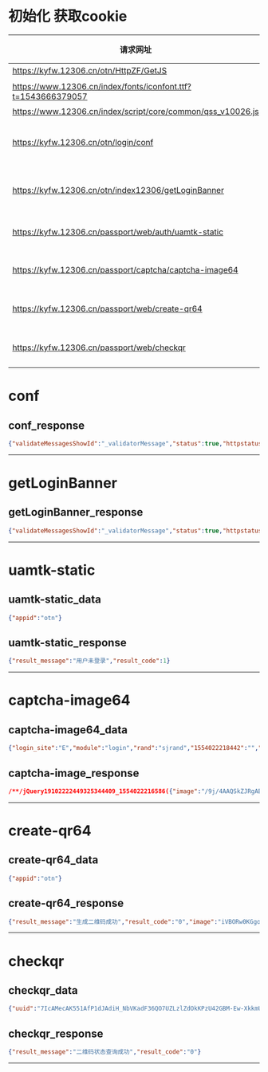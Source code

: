 # 初始化 获取cookie

| 请求网址                                                      | 请求方法 | 参数                                         | 请求Cookie                                                                   | 响应Cookie                                              | 响应                                             | 描述                   |
| ------------------------------------------------------------- | -------- | -------------------------------------------- | ---------------------------------------------------------------------------- | ------------------------------------------------------- | ------------------------------------------------ | ---------------------- |
| https://kyfw.12306.cn/otn/HttpZF/GetJS                        | GET      |                                              |                                                                              | BIGipServerotn;/                                        | js文件                                           |
| https://www.12306.cn/index/fonts/iconfont.ttf?t=1543666379057 | GET      | 当前时间戳                                   |                                                                              | BIGipServerpool_index;/                                 | 字体文件                                         | 应该没用               |
| https://www.12306.cn/index/script/core/common/qss_v10026.js   | GET      |
| https://kyfw.12306.cn/otn/login/conf                          | POST     |                                              |                                                                              | BIGipServerotn,JSESSIONID,route                         | [conf响应](#conf_response)                       | 获取设置信息和Cookie   |
| https://kyfw.12306.cn/otn/index12306/getLoginBanner           | GET      |                                              |                                                                              | BIGipServerotn,JSESSIONID,route                         | [getLoginBanner响应](#getLoginBanner_response)   | 获取Banner信息和Cookie |
| https://kyfw.12306.cn/passport/web/auth/uamtk-static          | POST     | [uamtk-static参数](#uamtk-static_data)       | BIGipServerotn,route                                                         | _passport_session,BIGipServerpool_passport              | [uamtk-static响应](#uamtk-static_response)       | 检测用户登录           |
| https://kyfw.12306.cn/passport/captcha/captcha-image64        | GET      | [captcha-image64参数](#captcha-image64_data) | BIGipServerotn,route                                                         | _passport_ct,_passport_session,BIGipServerpool_passport | [captcha-image64响应](#captcha-image64_response) | 获取登录验证码         |
| https://kyfw.12306.cn/passport/web/create-qr64                | POST     | [create-qr64参数](#create-qr64_data)         | _passport_ct,_passport_session,BIGipServerotn,BIGipServerpool_passport,route |                                                         | [captcha-qr64参数](#captcha-qr64_response)       | 获取登录二维码         |
| https://kyfw.12306.cn/passport/web/checkqr                    | POST     | [checkqr参数](#checkqr_data)                 | _passport_session,BIGipServerotn,BIGipServerpool_passport,route              |                                                         | [checkqr响应](#checkqr_response)                 | 登录二维码状态查询     |

# conf

## conf_response

```json
{"validateMessagesShowId":"_validatorMessage","status":true,"httpstatus":200,"data":{"isstudentDate":false,"is_login_passCode":"Y","is_sweep_login":"Y","psr_qr_code_result":"N","login_url":"resources/login.html","studentDate":["2018-06-01","2018-09-30","2018-12-01","2018-12-31","2019-01-01","2019-03-31"],"stu_control":30,"is_uam_login":"Y","is_login":"N","hb_qr_code_result":"Y","other_control":30},"messages":[],"validateMessages":{}}
```

***

# getLoginBanner

## getLoginBanner_response

```json
{"validateMessagesShowId":"_validatorMessage","status":true,"httpstatus":200,"data":{"index_banner_url":[{"target":"1","src":"https://exservice.12306.cn/excater/index.html","url":"https://www.12306.cn/index/images/pic/banner-login.jpg"}]},"messages":[],"validateMessages":{}}
```

***

# uamtk-static

## uamtk-static_data

```json
{"appid":"otn"}
```
## uamtk-static_response

```json
{"result_message":"用户未登录","result_code":1}
```

***

# captcha-image64

## captcha-image64_data

```json
{"login_site":"E","module":"login","rand":"sjrand","1554022218442":"","callback":"jQuery19102222449325344409_1554022216586","_":"1554022216587"}
```

## captcha-image_response

```json
/**/jQuery19102222449325344409_1554022216586({"image":"/9j/4AAQSkZJRgABAgAAAQABAAD/...","result_message":"生成验证码成功","result_code":"0"});
```

***

# create-qr64

## create-qr64_data

```json
{"appid":"otn"}
```

## create-qr64_response

```json
{"result_message":"生成二维码成功","result_code":"0","image":"iVBORw0KGgoAAAANSUhEUgAAAMcAAADHCAIAAAAiZ9CRAAAHAElEQVR42u3aUW...","uuid":"tSC8UF6PjjJd2kVIRg-74e6cGNM0PbHvOCjS0wVI1BNivs9yToTURa_6Yfd8nP4S7P6-A2DefH8Aaf1"}
```

***

# checkqr

## checkqr_data

```json
{"uuid":"7IcAMecAK551AfP1dJAdiH_NbVKadF36QO7UZLzlZdOkKPzU42GBM-Ew-XkkmUKw_HO8D7FFSTcoub1","appid":"otn"}
```

## checkqr_response

```json
{"result_message":"二维码状态查询成功","result_code":"0"}
```

***


